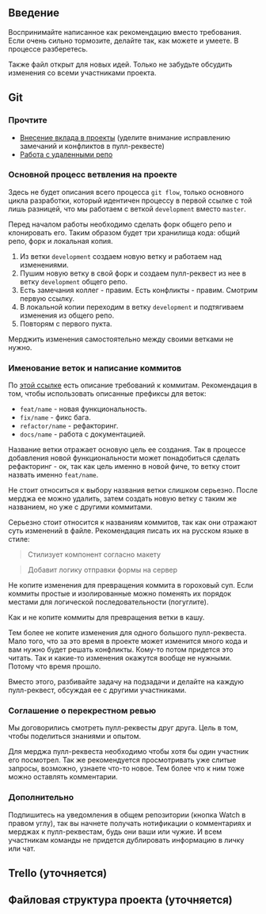 ## Введение

Воспринимайте написанное как рекомендацию вместо требования. Если очень сильно тормозите, делайте
так, как можете и умеете. В процессе разберетесь.

Также файл открыт для новых идей. Только не забудьте обсудить изменения со всеми участниками
проекта.

## Git

### Прочтите

- [Внесение вклада в проекты](https://git-scm.com/book/ru/v2/GitHub-%D0%92%D0%BD%D0%B5%D1%81%D0%B5%D0%BD%D0%B8%D0%B5-%D1%81%D0%BE%D0%B1%D1%81%D1%82%D0%B2%D0%B5%D0%BD%D0%BD%D0%BE%D0%B3%D0%BE-%D0%B2%D0%BA%D0%BB%D0%B0%D0%B4%D0%B0-%D0%B2-%D0%BF%D1%80%D0%BE%D0%B5%D0%BA%D1%82%D1%8B)
  (уделите внимание исправлению замечаний и конфликтов в пулл-реквесте)
- [Работа с удаленными репо](https://git-scm.com/book/ru/v2/%D0%9E%D1%81%D0%BD%D0%BE%D0%B2%D1%8B-Git-%D0%A0%D0%B0%D0%B1%D0%BE%D1%82%D0%B0-%D1%81-%D1%83%D0%B4%D0%B0%D0%BB%D1%91%D0%BD%D0%BD%D1%8B%D0%BC%D0%B8-%D1%80%D0%B5%D0%BF%D0%BE%D0%B7%D0%B8%D1%82%D0%BE%D1%80%D0%B8%D1%8F%D0%BC%D0%B8#r_inspecting_remote)

### Основной процесс ветвления на проекте

Здесь не будет описания всего процесса `git flow`, только основного цикла разработки, который
идентичен процессу в первой ссылке с той лишь разницей, что мы работаем с веткой `development`
вместо `master`.

Перед началом работы необходимо сделать форк общего репо и клонировать его. Таким образом будет три
хранилища кода: общий репо, форк и локальная копия.

1. Из ветки `development` создаем новую ветку и работаем над изменениями.
2. Пушим новую ветку в свой форк и создаем пулл-реквест из нее в ветку `development` общего репо.
3. Есть замечания коллег - правим. Есть конфликты - правим. Смотрим первую ссылку.
4. В локальной копии переходим в ветку `development` и подтягиваем изменения из общего репо.
5. Повторям с первого пукта.

Мерджить изменения самостоятельно между своими ветками не нужно.

### Именование веток и написание коммитов

По [этой ссылке](https://docs.rs.school/#/git-convention?id=%d0%a2%d1%80%d0%b5%d0%b1%d0%be%d0%b2%d0%b0%d0%bd%d0%b8%d1%8f-%d0%ba-%d0%b8%d0%bc%d0%b5%d0%bd%d0%b0%d0%bc-%d0%ba%d0%be%d0%bc%d0%bc%d0%b8%d1%82%d0%be%d0%b2)
есть описание требований к коммитам. Рекомендация в том, чтобы использовать описанные префиксы для
веток:

- `feat/name` - новая функциональность.
- `fix/name` - фикс бага.
- `refactor/name` - рефакторинг.
- `docs/name` - работа с документацией.

Название ветки отражает основую цель ее создания. Так в процессе добавления новой функциональности
может понадобиться сделать рефакторинг - ок, так как цель именно в новой фиче, то ветку стоит
назвать именно `feat/name`.

Не стоит относиться к выбору названия ветки слишком серьезно. После мерджа ее можно удалить, затем
создать новую ветку с таким же названием, но уже с другими коммитами.

Серьезно стоит относится к названиям коммитов, так как они отражают суть изменений в файле.
Рекомендация писать их на русском языке в стиле:

> Стилизует компонент согласно макету

> Добавит логику отправки формы на сервер

Не копите изменения для превращения коммита в гороховый суп. Если коммиты простые и изолированные
можно поменять их порядок местами для логической последовательности (погуглите).

Как и не копите коммиты для превращения ветки в кашу.

Тем более не копите изменения для одного большого пулл-реквеста. Мало того, что за это время в
проекте может изменится много кода и вам нужно будет решать конфликты. Кому-то потом придется это
читать. Так и какие-то изменения окажутся вообще не нужными. Потому что время прошло.

Вместо этого, разбивайте задачу на подзадачи и делайте на каждую пулл-реквест, обсуждая ее с другими
участниками.

### Соглашение о перекрестном ревью

Мы договорились смотреть пулл-реквесты друг друга. Цель в том, чтобы поделиться знаниями и опытом.

Для мерджа пулл-реквеста необходимо чтобы хотя бы один участник его посмотрел. Так же рекомендуется
просмотривать уже слитые запросы, возможно, узнаете что-то новое. Тем более что к ним тоже можно
оставлять комментарии.

### Дополнительно

Подпишитесь на уведомления в общем репозитории (кнопка Watch в правом углу), так вы начнете получать
нотификации о комментариях и мерджах к пулл-реквестам, будь они ваши или чужие. И всем участникам
команды не придется дублировать информацию в личку или чат.

## Trello (уточняется)

## Файловая структура проекта (уточняется)
